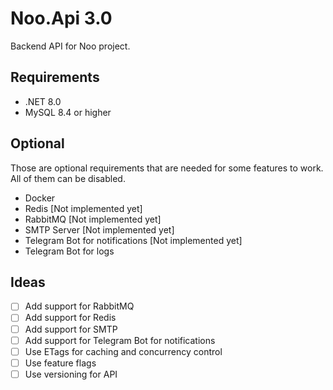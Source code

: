 # Noo.Api 3.0

Backend API for Noo project.

## Requirements

- .NET 8.0
- MySQL 8.4 or higher

## Optional

Those are optional requirements that are needed for some features to work. All of them can be disabled.

- Docker
- Redis [Not implemented yet]
- RabbitMQ [Not implemented yet]
- SMTP Server [Not implemented yet]
- Telegram Bot for notifications [Not implemented yet]
- Telegram Bot for logs

## Ideas

- [ ] Add support for RabbitMQ
- [ ] Add support for Redis
- [ ] Add support for SMTP
- [ ] Add support for Telegram Bot for notifications
- [ ] Use ETags for caching and concurrency control
- [ ] Use feature flags
- [ ] Use versioning for API
